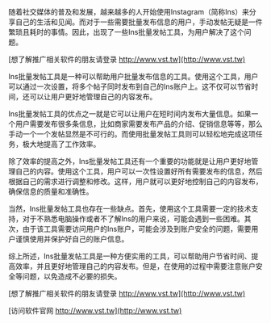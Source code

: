 随着社交媒体的普及和发展，越来越多的人开始使用Instagram（简称Ins）来分享自己的生活和见闻。而对于一些需要批量发布信息的用户，手动发帖无疑是一件繁琐且耗时的事情。因此，出现了一些Ins批量发帖工具，为用户解决了这个问题。

[想了解推广相关软件的朋友请登录 http://www.vst.tw](http://www.vst.tw)

Ins批量发帖工具是一种可以帮助用户批量发布信息的工具。使用这个工具，用户可以通过一次设置，将多个帖子同时发布到自己的Ins账户上。这不仅可以节省时间，还可以让用户更好地管理自己的内容发布。

Ins批量发帖工具的优点之一就是它可以让用户在短时间内发布大量信息。如果一个用户需要发布很多条信息，比如商家需要发布产品的介绍、促销信息等等，那么手动一个一个发帖显然是不可行的。而使用批量发帖工具则可以轻松地完成这项任务，极大地提高了工作效率。

除了效率的提高之外，Ins批量发帖工具还有一个重要的功能就是让用户更好地管理自己的内容。使用这个工具，用户可以一次性设置好所有需要发布的信息，然后根据自己的需求进行调整和修改。这样，用户就可以更好地控制自己的内容发布，确保信息的质量和准确性。

当然，Ins批量发帖工具也存在一些缺点。首先，使用这个工具需要一定的技术支持，对于不熟悉电脑操作或者不了解Ins的用户来说，可能会遇到一些困难。其次，由于该工具需要访问用户的Ins账户，可能会涉及到账户安全的问题，需要用户谨慎使用并保护好自己的账户信息。

综上所述，Ins批量发帖工具是一种方便实用的工具，可以帮助用户节省时间、提高效率，并且更好地管理自己的内容发布。但是，在使用的过程中需要注意账户安全等问题，以免造成不必要的损失。

[想了解推广相关软件的朋友请登录 http://www.vst.tw](http://www.vst.tw)


[访问软件官网 http://www.vst.tw](http://www.vst.tw)
